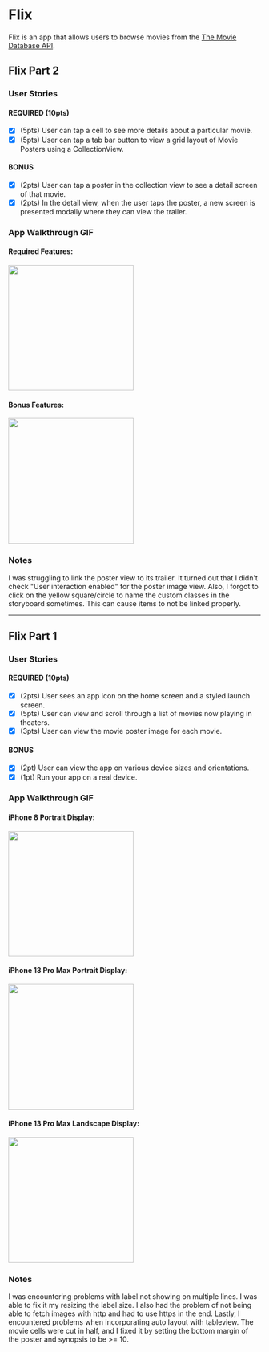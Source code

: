 # Flix

Flix is an app that allows users to browse movies from the [The Movie Database API](http://docs.themoviedb.apiary.io/#).

## Flix Part 2

### User Stories

#### REQUIRED (10pts)
- [x] (5pts) User can tap a cell to see more details about a particular movie.
- [x] (5pts) User can tap a tab bar button to view a grid layout of Movie Posters using a CollectionView.

#### BONUS
- [x] (2pts) User can tap a poster in the collection view to see a detail screen of that movie.
- [x] (2pts) In the detail view, when the user taps the poster, a new screen is presented modally where they can view the trailer.

### App Walkthrough GIF
#### Required Features:
<img src="https://user-images.githubusercontent.com/50003319/155930807-6b27e88e-b0e1-438a-8ab4-9a85089c828d.gif" width=250><br>

#### Bonus Features:
<img src="https://user-images.githubusercontent.com/50003319/155930800-d3c7b524-33b5-4f30-a6f6-f92528229599.gif" width=250><br>

### Notes
I was struggling to link the poster view to its trailer. It turned out that I didn't check "User interaction enabled" for the poster image view. Also, I forgot to click on the yellow square/circle to name the custom classes in the storyboard sometimes. This can cause items to not be linked properly.  

---

## Flix Part 1

### User Stories

#### REQUIRED (10pts)
- [x] (2pts) User sees an app icon on the home screen and a styled launch screen.
- [x] (5pts) User can view and scroll through a list of movies now playing in theaters.
- [x] (3pts) User can view the movie poster image for each movie.

#### BONUS
- [x] (2pt) User can view the app on various device sizes and orientations.
- [x] (1pt) Run your app on a real device.

### App Walkthrough GIF

#### iPhone 8 Portrait Display:
<img src="https://user-images.githubusercontent.com/50003319/154859983-81487572-0dda-44c0-87f6-a950ca7b353c.gif" width=250><br>

#### iPhone 13 Pro Max Portrait Display:
<img src="https://user-images.githubusercontent.com/50003319/154859987-82debbb2-4f8a-457a-9bb3-fb9f09992faa.gif" width=250><br>

#### iPhone 13 Pro Max Landscape Display:
<img src="https://user-images.githubusercontent.com/50003319/155856317-a820eece-1cd4-4c0c-916f-a55910ee5efd.gif" height=250><br>


### Notes
I was encountering problems with label not showing on multiple lines. I was able to fix it my resizing the label size. I also had the problem of not being able to fetch images with http and had to use https in the end. Lastly, I encountered problems when incorporating auto layout with tableview. The movie cells were cut in half, and I fixed it by setting the bottom margin of the poster and synopsis to be >= 10.
